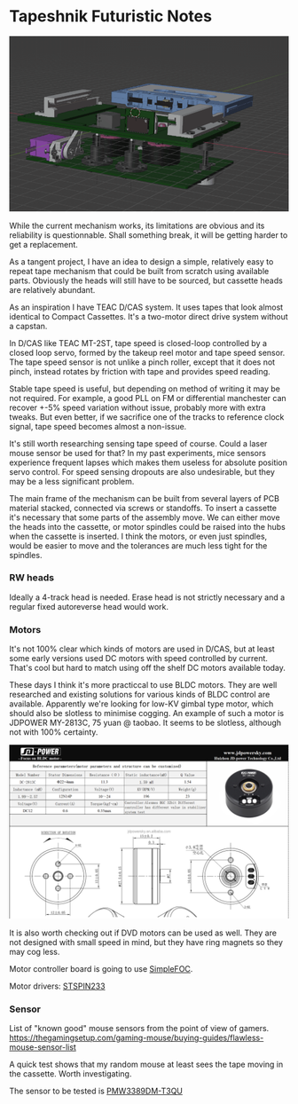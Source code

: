 # Tapeshnik Futuristic Notes

![mecha](futuristic/mecha1.gif)

While the current mechanism works, its limitations are obvious and its reliability is questionnable. Shall something break, it will be getting harder to get a replacement.

As a tangent project, I have an idea to design a simple, relatively easy to repeat tape mechanism that could be built from scratch using available parts. Obviously the heads will still have to be sourced, but cassette heads are relatively abundant.

As an inspiration I have TEAC D/CAS system. It uses tapes that look almost identical to Compact Cassettes. It's a two-motor direct drive system without a capstan. 

In D/CAS like TEAC MT-2ST, tape speed is closed-loop controlled by a closed loop servo, formed by the takeup reel motor and tape speed sensor. The tape speed sensor is not unlike a pinch roller, except that it does not pinch, instead rotates by friction with tape and provides speed reading.

Stable tape speed is useful, but depending on method of writing it may be not required. For example, a good PLL on FM or differential manchester can recover +-5% speed variation without issue, probably more with extra tweaks. But even better, if we sacrifice one of the tracks to reference clock signal, tape speed becomes almost a non-issue.

It's still worth researching sensing tape speed of course. Could a laser mouse sensor be used for that? In my past experiments, mice sensors experience frequent lapses which makes them useless for absolute position servo control. For speed sensing dropouts are also undesirable, but they may be a less significant problem.

The main frame of the mechanism can be built from several layers of PCB material stacked, connected via screws or standoffs. To insert a cassette it's necessary that some parts of the assembly move. We can either move the heads into the cassette, or motor spindles could be raised into the hubs when the cassette is inserted. I think the motors, or even just spindles, would be easier to move and the tolerances are much less tight for the spindles.

### RW heads

Ideally a 4-track head is needed. Erase head is not strictly necessary and a regular fixed autoreverse head would work.

### Motors

It's not 100% clear which kinds of motors are used in D/CAS, but at least some early versions used DC motors with speed controlled by current. That's cool but hard to match using off the shelf DC motors available today.

These days I think it's more practiccal to use BLDC motors. They are well researched and existing solutions for various kinds of BLDC control are available. Apparently we're looking for low-KV gimbal type motor, which should also be slotless to minimise cogging. An example of such a motor is JDPOWER MY-2813C, 75 yuan @ taobao. It seems to be slotless, although not with 100% certainty.

![MY-2813C](futuristic/JDPOWER%20MY-2813C.png)

It is also worth checking out if DVD motors can be used as well. They are not designed with small speed in mind, but they have ring magnets so they may cog less.

Motor controller board is going to use [SimpleFOC](https://simplefoc.com/).

Motor drivers: [STSPIN233](futuristic/stspin233-1.pdf)

### Sensor

List of "known good" mouse sensors from the point of view of gamers. 
https://thegamingsetup.com/gaming-mouse/buying-guides/flawless-mouse-sensor-list

A quick test shows that my random mouse at least sees the tape moving in the cassette. Worth investigating.

The sensor to be tested is [PMW3389DM-T3QU](futuristic/pixart_pmw3389dm-t3qu_-_productbrief_1374785_20.pdf)
